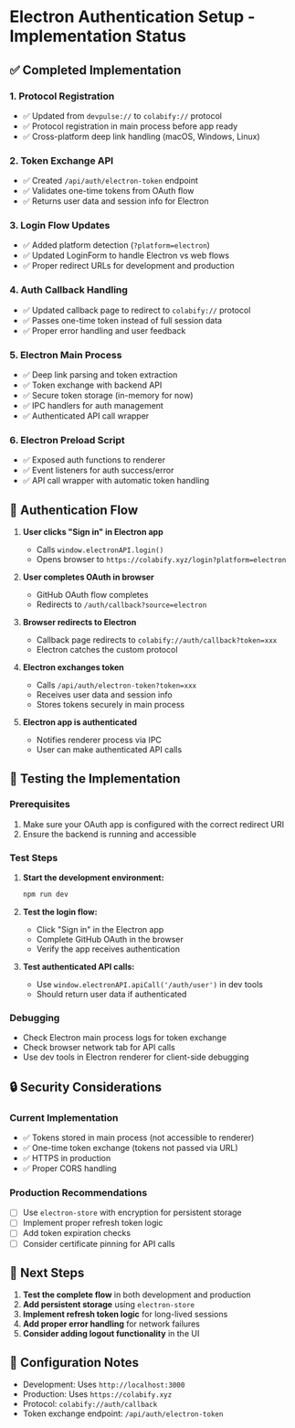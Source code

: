 # Electron Authentication Setup - Implementation Status

## ✅ Completed Implementation

### 1. Protocol Registration
- ✅ Updated from `devpulse://` to `colabify://` protocol
- ✅ Protocol registration in main process before app ready
- ✅ Cross-platform deep link handling (macOS, Windows, Linux)

### 2. Token Exchange API
- ✅ Created `/api/auth/electron-token` endpoint
- ✅ Validates one-time tokens from OAuth flow
- ✅ Returns user data and session info for Electron

### 3. Login Flow Updates
- ✅ Added platform detection (`?platform=electron`)
- ✅ Updated LoginForm to handle Electron vs web flows
- ✅ Proper redirect URLs for development and production

### 4. Auth Callback Handling
- ✅ Updated callback page to redirect to `colabify://` protocol
- ✅ Passes one-time token instead of full session data
- ✅ Proper error handling and user feedback

### 5. Electron Main Process
- ✅ Deep link parsing and token extraction
- ✅ Token exchange with backend API
- ✅ Secure token storage (in-memory for now)
- ✅ IPC handlers for auth management
- ✅ Authenticated API call wrapper

### 6. Electron Preload Script
- ✅ Exposed auth functions to renderer
- ✅ Event listeners for auth success/error
- ✅ API call wrapper with automatic token handling

## 🔄 Authentication Flow

1. **User clicks "Sign in" in Electron app**
   - Calls `window.electronAPI.login()`
   - Opens browser to `https://colabify.xyz/login?platform=electron`

2. **User completes OAuth in browser**
   - GitHub OAuth flow completes
   - Redirects to `/auth/callback?source=electron`

3. **Browser redirects to Electron**
   - Callback page redirects to `colabify://auth/callback?token=xxx`
   - Electron catches the custom protocol

4. **Electron exchanges token**
   - Calls `/api/auth/electron-token?token=xxx`
   - Receives user data and session info
   - Stores tokens securely in main process

5. **Electron app is authenticated**
   - Notifies renderer process via IPC
   - User can make authenticated API calls

## 🧪 Testing the Implementation

### Prerequisites
1. Make sure your OAuth app is configured with the correct redirect URI
2. Ensure the backend is running and accessible

### Test Steps
1. **Start the development environment:**
   ```bash
   npm run dev
   ```

2. **Test the login flow:**
   - Click "Sign in" in the Electron app
   - Complete GitHub OAuth in the browser
   - Verify the app receives authentication

3. **Test authenticated API calls:**
   - Use `window.electronAPI.apiCall('/auth/user')` in dev tools
   - Should return user data if authenticated

### Debugging
- Check Electron main process logs for token exchange
- Check browser network tab for API calls
- Use dev tools in Electron renderer for client-side debugging

## 🔒 Security Considerations

### Current Implementation
- ✅ Tokens stored in main process (not accessible to renderer)
- ✅ One-time token exchange (tokens not passed via URL)
- ✅ HTTPS in production
- ✅ Proper CORS handling

### Production Recommendations
- [ ] Use `electron-store` with encryption for persistent storage
- [ ] Implement proper refresh token logic
- [ ] Add token expiration checks
- [ ] Consider certificate pinning for API calls

## 🚀 Next Steps

1. **Test the complete flow** in both development and production
2. **Add persistent storage** using `electron-store`
3. **Implement refresh token logic** for long-lived sessions
4. **Add proper error handling** for network failures
5. **Consider adding logout functionality** in the UI

## 📝 Configuration Notes

- Development: Uses `http://localhost:3000`
- Production: Uses `https://colabify.xyz`
- Protocol: `colabify://auth/callback`
- Token exchange endpoint: `/api/auth/electron-token`